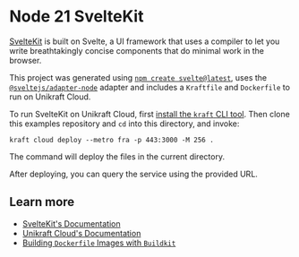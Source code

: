 # Node 21 SvelteKit

[SvelteKit](https://kit.svelte.dev/) is built on Svelte, a UI framework that uses a compiler to let you write breathtakingly concise components that do minimal work in the browser.

This project was generated using [`npm create svelte@latest`](https://kit.svelte.dev/docs/creating-a-project), uses the [`@sveltejs/adapter-node`](https://kit.svelte.dev/docs/adapter-node) adapter and includes a `Kraftfile` and `Dockerfile` to run on Unikraft Cloud.

To run SvelteKit on Unikraft Cloud, first [install the `kraft` CLI tool](https://unikraft.org/docs/cli).
Then clone this examples repository and `cd` into this directory, and invoke:

```console
kraft cloud deploy --metro fra -p 443:3000 -M 256 .
```

The command will deploy the files in the current directory.

After deploying, you can query the service using the provided URL.

## Learn more

- [SvelteKit's Documentation](https://kit.svelte.dev/docs/introduction)
- [Unikraft Cloud's Documentation](https://unikraft.cloud/docs/)
- [Building `Dockerfile` Images with `Buildkit`](https://unikraft.org/guides/building-dockerfile-images-with-buildkit)
